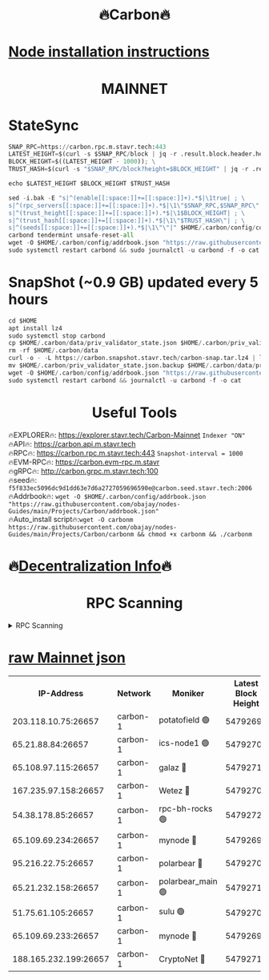 <h1 align="center"> 🔥Carbon🔥</h1>

[Node installation instructions](https://github.com/obajay/nodes-Guides/tree/main/Projects/Carbon)
=
<h1 align="center"> MAINNET</h1>

# StateSync
```python
SNAP_RPC=https://carbon.rpc.m.stavr.tech:443
LATEST_HEIGHT=$(curl -s $SNAP_RPC/block | jq -r .result.block.header.height); \
BLOCK_HEIGHT=$((LATEST_HEIGHT - 1000)); \
TRUST_HASH=$(curl -s "$SNAP_RPC/block?height=$BLOCK_HEIGHT" | jq -r .result.block_id.hash)

echo $LATEST_HEIGHT $BLOCK_HEIGHT $TRUST_HASH

sed -i.bak -E "s|^(enable[[:space:]]+=[[:space:]]+).*$|\1true| ; \
s|^(rpc_servers[[:space:]]+=[[:space:]]+).*$|\1\"$SNAP_RPC,$SNAP_RPC\"| ; \
s|^(trust_height[[:space:]]+=[[:space:]]+).*$|\1$BLOCK_HEIGHT| ; \
s|^(trust_hash[[:space:]]+=[[:space:]]+).*$|\1\"$TRUST_HASH\"| ; \
s|^(seeds[[:space:]]+=[[:space:]]+).*$|\1\"\"|" $HOME/.carbon/config/config.toml
carbond tendermint unsafe-reset-all
wget -O $HOME/.carbon/config/addrbook.json "https://raw.githubusercontent.com/obajay/nodes-Guides/main/Projects/Carbon/addrbook.json"
sudo systemctl restart carbond && sudo journalctl -u carbond -f -o cat
```
# SnapShot (~0.9 GB) updated every 5 hours
```python
cd $HOME
apt install lz4
sudo systemctl stop carbond
cp $HOME/.carbon/data/priv_validator_state.json $HOME/.carbon/priv_validator_state.json.backup
rm -rf $HOME/.carbon/data
curl -o - -L https://carbon.snapshot.stavr.tech/carbon-snap.tar.lz4 | lz4 -c -d - | tar -x -C $HOME/.carbon --strip-components 2
mv $HOME/.carbon/priv_validator_state.json.backup $HOME/.carbon/data/priv_validator_state.json
wget -O $HOME/.carbon/config/addrbook.json "https://raw.githubusercontent.com/obajay/nodes-Guides/main/Projects/Carbon/addrbook.json"
sudo systemctl restart carbond && journalctl -u carbond -f -o cat
```

 <h1 align="center"> Useful Tools</h1>

🔥EXPLORER🔥:     https://explorer.stavr.tech/Carbon-Mainnet        `Indexer "ON"` \
🔥API🔥:          https://carbon.api.m.stavr.tech \
🔥RPC🔥:          https://carbon.rpc.m.stavr.tech:443              `Snapshot-interval = 1000` \
🔥EVM-RPC🔥:      https://carbon.evm-rpc.m.stavr \
🔥gRPC🔥:         http://carbon.grpc.m.stavr.tech:100 \
🔥seed🔥:      `f5f833ec5096dc9d1dd63e7d6a2727059696590e@carbon.seed.stavr.tech:2006` \
🔥Addrbook🔥:  `wget -O $HOME/.carbon/config/addrbook.json "https://raw.githubusercontent.com/obajay/nodes-Guides/main/Projects/Carbon/addrbook.json"` \
🔥Auto_install script🔥:`wget -O carbonm https://raw.githubusercontent.com/obajay/nodes-Guides/main/Projects/Carbon/carbonm && chmod +x carbonm && ./carbonm`

🔥[Decentralization Info](https://github.com/obajay/StateSync-snapshots/tree/main/Projects/Carbon/Decentralization)🔥
=
<h1 align="center"> RPC Scanning</h1>

<details>
<summary>RPC Scanning</summary>

<h2 align="center"> We scan nodes in real time every 4 hours. And we provide the final result of RPC endpoints.
We cannot influence the operation of these nodes in any way. </h2>


```python
If Voting Power is higher than 0 --> then the Node is a validator of the network and may be subject to attack and be a potential threat to the chain.
```
```python
We marked such validators with a red symbol
```

</details>

[raw Mainnet json](https://rpc-check.carbonm.stavr.tech/carbonm/rpc-carbonm-result.json)
=


<table><tr><th>IP-Address</th><th>Network</th><th>Moniker</th><th>Latest Block Height</th><th>Earliest Block Height</th><th>Catching Up</th><th>Tx Index</th><th>Voting Power</th><th>Scan Time</th></tr><tr><td>203.118.10.75:26657</td><td>carbon-1</td><td>potatofield 🟢</td><td>54792698</td><td>21164241</td><td>False</td><td>on</td><td>0</td><td>2024-03-12T15:09:16.696362362UTC</td></tr><tr><td>65.21.88.84:26657</td><td>carbon-1</td><td>ics-node1 🟢</td><td>54792708</td><td>21164241</td><td>False</td><td>off</td><td>0</td><td>2024-03-12T15:09:40.780560430UTC</td></tr><tr><td>65.108.97.115:26657</td><td>carbon-1</td><td>galaz 🔴</td><td>54792712</td><td>47374001</td><td>False</td><td>on</td><td>10575128309</td><td>2024-03-12T15:09:49.257546251UTC</td></tr><tr><td>167.235.97.158:26657</td><td>carbon-1</td><td>Wetez 🔴</td><td>54792701</td><td>48067570</td><td>False</td><td>on</td><td>1370896338</td><td>2024-03-12T15:09:23.027267696UTC</td></tr><tr><td>54.38.178.85:26657</td><td>carbon-1</td><td>rpc-bh-rocks 🟢</td><td>54792720</td><td>53130001</td><td>False</td><td>on</td><td>0</td><td>2024-03-12T15:10:02.280363272UTC</td></tr><tr><td>65.109.69.234:26657</td><td>carbon-1</td><td>mynode 🔴</td><td>54792692</td><td>53160001</td><td>False</td><td>off</td><td>12067643559</td><td>2024-03-12T15:09:05.637808105UTC</td></tr><tr><td>95.216.22.75:26657</td><td>carbon-1</td><td>polarbear 🔴</td><td>54792707</td><td>54283001</td><td>False</td><td>on</td><td>10446812569</td><td>2024-03-12T15:09:36.415011600UTC</td></tr><tr><td>65.21.232.158:26657</td><td>carbon-1</td><td>polarbear_main 🟢</td><td>54792716</td><td>54286001</td><td>False</td><td>off</td><td>0</td><td>2024-03-12T15:09:55.925191332UTC</td></tr><tr><td>51.75.61.105:26657</td><td>carbon-1</td><td>sulu 🟢</td><td>54792706</td><td>54542001</td><td>False</td><td>off</td><td>0</td><td>2024-03-12T15:09:32.033275149UTC</td></tr><tr><td>65.109.69.233:26657</td><td>carbon-1</td><td>mynode 🔴</td><td>54792692</td><td>54660001</td><td>False</td><td>off</td><td>8140032440</td><td>2024-03-12T15:09:05.340763747UTC</td></tr><tr><td>188.165.232.199:26657</td><td>carbon-1</td><td>CryptoNet 🔴</td><td>54792716</td><td>54710001</td><td>False</td><td>off</td><td>3522467698</td><td>2024-03-12T15:09:55.626323496UTC</td></tr></table>
